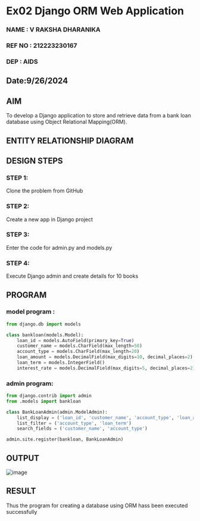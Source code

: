 # Ex02 Django ORM Web Application
### NAME   : V RAKSHA DHARANIKA
### REF NO : 212223230167
### DEP    :  AIDS
## Date:9/26/2024 

## AIM
To develop a Django application to store and retrieve data from a bank loan database using Object Relational Mapping(ORM).

## ENTITY RELATIONSHIP DIAGRAM



## DESIGN STEPS

### STEP 1:
Clone the problem from GitHub

### STEP 2:
Create a new app in Django project

### STEP 3:
Enter the code for admin.py and models.py

### STEP 4:
Execute Django admin and create details for 10 books

## PROGRAM
### model program :
```py
from django.db import models

class bankloan(models.Model):
    loan_id = models.AutoField(primary_key=True)
    customer_name = models.CharField(max_length=50)
    account_type = models.CharField(max_length=20)
    loan_amount = models.DecimalField(max_digits=10, decimal_places=2)
    loan_term = models.IntegerField()
    interest_rate = models.DecimalField(max_digits=5, decimal_places=2)

```
### admin program:
```py
from django.contrib import admin
from .models import bankloan

class BankLoanAdmin(admin.ModelAdmin):
    list_display = ('loan_id', 'customer_name', 'account_type', 'loan_amount', 'loan_term', 'interest_rate')
    list_filter = ('account_type', 'loan_term')
    search_fields = ('customer_name', 'account_type')

admin.site.register(bankloan, BankLoanAdmin)
```
## OUTPUT

![image](https://github.com/user-attachments/assets/70809b15-4302-4610-b138-f59590f85502)



## RESULT
Thus the program for creating a database using ORM hass been executed successfully
